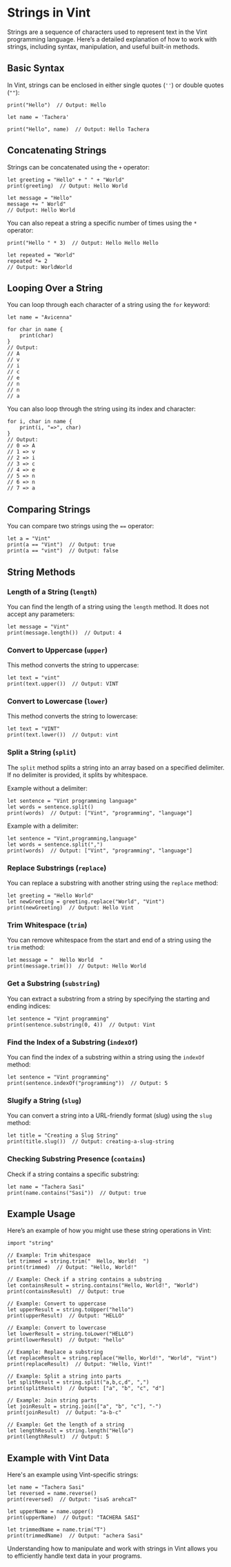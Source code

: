 # Strings in Vint

Strings are a sequence of characters used to represent text in the Vint programming language. Here’s a detailed explanation of how to work with strings, including syntax, manipulation, and useful built-in methods.

## Basic Syntax

In Vint, strings can be enclosed in either single quotes (`''`) or double quotes (`""`):

```vint
print("Hello")  // Output: Hello

let name = 'Tachera'

print("Hello", name)  // Output: Hello Tachera
```

## Concatenating Strings

Strings can be concatenated using the `+` operator:

```vint
let greeting = "Hello" + " " + "World"
print(greeting)  // Output: Hello World

let message = "Hello"
message += " World"
// Output: Hello World
```

You can also repeat a string a specific number of times using the `*` operator:

```vint
print("Hello " * 3)  // Output: Hello Hello Hello

let repeated = "World"
repeated *= 2
// Output: WorldWorld
```

## Looping Over a String

You can loop through each character of a string using the `for` keyword:

```vint
let name = "Avicenna"

for char in name {
    print(char)
}
// Output:
// A
// v
// i
// c
// e
// n
// n
// a
```

You can also loop through the string using its index and character:

```vint
for i, char in name {
    print(i, "=>", char)
}
// Output:
// 0 => A
// 1 => v
// 2 => i
// 3 => c
// 4 => e
// 5 => n
// 6 => n
// 7 => a
```

## Comparing Strings

You can compare two strings using the `==` operator:

```vint
let a = "Vint"
print(a == "Vint")  // Output: true
print(a == "vint")  // Output: false
```

## String Methods

### Length of a String (`length`)

You can find the length of a string using the `length` method. It does not accept any parameters:

```vint
let message = "Vint"
print(message.length())  // Output: 4
```

### Convert to Uppercase (`upper`)

This method converts the string to uppercase:

```vint
let text = "vint"
print(text.upper())  // Output: VINT
```

### Convert to Lowercase (`lower`)

This method converts the string to lowercase:

```vint
let text = "VINT"
print(text.lower())  // Output: vint
```

### Split a String (`split`)

The `split` method splits a string into an array based on a specified delimiter. If no delimiter is provided, it splits by whitespace.

Example without a delimiter:

```vint
let sentence = "Vint programming language"
let words = sentence.split()
print(words)  // Output: ["Vint", "programming", "language"]
```

Example with a delimiter:

```vint
let sentence = "Vint,programming,language"
let words = sentence.split(",")
print(words)  // Output: ["Vint", "programming", "language"]
```

### Replace Substrings (`replace`)

You can replace a substring with another string using the `replace` method:

```vint
let greeting = "Hello World"
let newGreeting = greeting.replace("World", "Vint")
print(newGreeting)  // Output: Hello Vint
```

### Trim Whitespace (`trim`)

You can remove whitespace from the start and end of a string using the `trim` method:

```vint
let message = "  Hello World  "
print(message.trim())  // Output: Hello World
```

### Get a Substring (`substring`)

You can extract a substring from a string by specifying the starting and ending indices:

```vint
let sentence = "Vint programming"
print(sentence.substring(0, 4))  // Output: Vint
```

### Find the Index of a Substring (`indexOf`)

You can find the index of a substring within a string using the `indexOf` method:

```vint
let sentence = "Vint programming"
print(sentence.indexOf("programming"))  // Output: 5
```

### Slugify a String (`slug`)

You can convert a string into a URL-friendly format (slug) using the `slug` method:

```vint
let title = "Creating a Slug String"
print(title.slug())  // Output: creating-a-slug-string
```

### Checking Substring Presence (`contains`)

Check if a string contains a specific substring:

```vint
let name = "Tachera Sasi"
print(name.contains("Sasi"))  // Output: true
```

## Example Usage

Here’s an example of how you might use these string operations in Vint:

```vint
import "string"

// Example: Trim whitespace
let trimmed = string.trim("  Hello, World!  ")
print(trimmed)  // Output: "Hello, World!"

// Example: Check if a string contains a substring
let containsResult = string.contains("Hello, World!", "World")
print(containsResult)  // Output: true

// Example: Convert to uppercase
let upperResult = string.toUpper("hello")
print(upperResult)  // Output: "HELLO"

// Example: Convert to lowercase
let lowerResult = string.toLower("HELLO")
print(lowerResult)  // Output: "hello"

// Example: Replace a substring
let replaceResult = string.replace("Hello, World!", "World", "Vint")
print(replaceResult)  // Output: "Hello, Vint!"

// Example: Split a string into parts
let splitResult = string.split("a,b,c,d", ",")
print(splitResult)  // Output: ["a", "b", "c", "d"]

// Example: Join string parts
let joinResult = string.join(["a", "b", "c"], "-")
print(joinResult)  // Output: "a-b-c"

// Example: Get the length of a string
let lengthResult = string.length("Hello")
print(lengthResult)  // Output: 5
```

## Example with Vint Data

Here's an example using Vint-specific strings:

```vint
let name = "Tachera Sasi"
let reversed = name.reverse()
print(reversed)  // Output: "isaS arehcaT"

let upperName = name.upper()
print(upperName)  // Output: "TACHERA SASI"

let trimmedName = name.trim("T")
print(trimmedName)  // Output: "achera Sasi"
```

Understanding how to manipulate and work with strings in Vint allows you to efficiently handle text data in your programs.